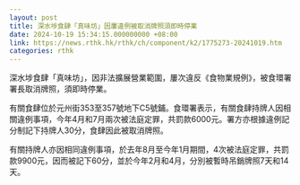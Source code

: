 ```yaml
---
layout: post
title: 深水埗食肆「真味坊」因屢違例被取消牌照須即時停業
date: 2024-10-19 15:34:15.000000000 +08:00
link: https://news.rthk.hk/rthk/ch/component/k2/1775273-20241019.htm
categories: rthk
---
```


深水埗食肆「真味坊」，因非法擴展營業範圍，屢次違反《食物業規例》，被食環署署長取消牌照，須即時停業。

有關食肆位於元州街353至357號地下C5號鋪。食環署表示，有關食肆持牌人因相關違例事項，今年4月和7月兩次被法庭定罪，共罰款6000元。署方亦根據違例記分制記下持牌人30分，食肆因此被取消牌照。

有關持牌人亦因相同違例事項，於去年8月至今年1月期間，4次被法庭定罪，共罰款9900元，因而被記下60分，並於今年2月和4月，分別被暫時吊銷牌照7天和14天。
